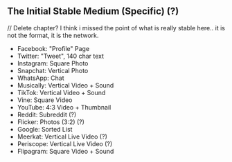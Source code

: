 ## The Initial Stable Medium (Specific) (?)
// Delete chapter? I think i missed the point of what is really stable here.. it is not the format, it is the network.

- Facebook: "Profile" Page
- Twitter: "Tweet", 140 char text
- Instagram: Square Photo
- Snapchat: Vertical Photo
- WhatsApp: Chat
- Musically: Vertical Video + Sound
- TikTok: Vertical Video + Sound
- Vine: Square Video
- YouTube: 4:3 Video + Thumbnail
- Reddit: Subreddit (?)
- Flicker: Photos (3:2) (?)
- Google: Sorted List
- Meerkat: Vertical Live Video (?)
- Periscope: Vertical Live Video (?)
- Flipagram: Square Video + Sound
